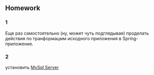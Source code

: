 ## Homework

### 1  
Еще раз самостоятельно (ну, может чуть подглядывая) проделать действия по транформацмм исходного приложения в Spring-приложение.


### 2 

установить [MySql Server](https://www.mysql.com/products/standard/)
   
  



 


  
	